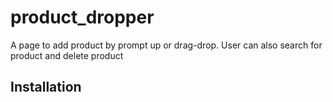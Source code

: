 # product_dropper
A page to add product by prompt up or drag-drop. User can also search for product and delete product

## Installation

